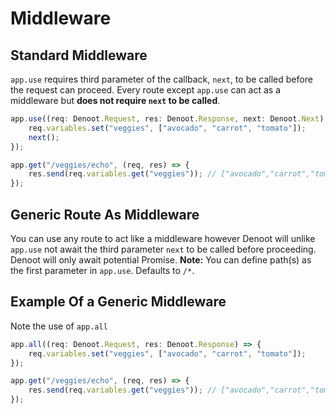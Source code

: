 # Middleware
## Standard Middleware
`app.use` requires third parameter of the callback, `next`, to be called before the request can proceed. Every route except `app.use` can act as a middleware but __does not require `next` to be called__.
```ts
app.use((req: Denoot.Request, res: Denoot.Response, next: Denoot.Next) => {
    req.variables.set("veggies", ["avocado", "carrot", "tomato"]);
    next();
});

app.get("/veggies/echo", (req, res) => {
    res.send(req.variables.get("veggies")); // ["avocado","carrot","tomato"]
});
```
## Generic Route As Middleware
You can use any route to act like a middleware however Denoot will unlike `app.use` not await the third parameter `next` to be called before proceeding. Denoot will only await potential Promise.
__Note:__ You can define path(s) as the first parameter in `app.use`. Defaults to `/*`.
## Example Of a Generic Middleware
Note the use of `app.all`
```ts
app.all((req: Denoot.Request, res: Denoot.Response) => {
    req.variables.set("veggies", ["avocado", "carrot", "tomato"]);
});

app.get("/veggies/echo", (req, res) => {
    res.send(req.variables.get("veggies")); // ["avocado","carrot","tomato"]
});
```